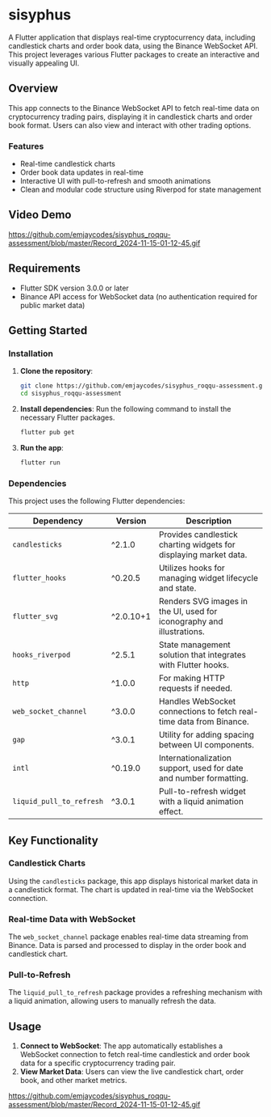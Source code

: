 
# sisyphus

A Flutter application that displays real-time cryptocurrency data, including candlestick charts and order book data, using the Binance WebSocket API. This project leverages various Flutter packages to create an interactive and visually appealing UI.

## Overview

This app connects to the Binance WebSocket API to fetch real-time data on cryptocurrency trading pairs, displaying it in candlestick charts and order book format. Users can also view and interact with other trading options.

### Features
- Real-time candlestick charts
- Order book data updates in real-time
- Interactive UI with pull-to-refresh and smooth animations
- Clean and modular code structure using Riverpod for state management

## Video Demo

https://github.com/emjaycodes/sisyphus_roqqu-assessment/blob/master/Record_2024-11-15-01-12-45.gif


## Requirements

- Flutter SDK version 3.0.0 or later
- Binance API access for WebSocket data (no authentication required for public market data)

## Getting Started

### Installation

1. **Clone the repository**:
   ```bash
   git clone https://github.com/emjaycodes/sisyphus_roqqu-assessment.git
   cd sisyphus_roqqu-assessment
   ```

2. **Install dependencies**:
   Run the following command to install the necessary Flutter packages.
   ```bash
   flutter pub get
   ```

3. **Run the app**:
   ```bash
   flutter run
   ```

### Dependencies

This project uses the following Flutter dependencies:

| Dependency                | Version    | Description |
|---------------------------|------------|-------------|
| `candlesticks`            | ^2.1.0     | Provides candlestick charting widgets for displaying market data. |
| `flutter_hooks`           | ^0.20.5    | Utilizes hooks for managing widget lifecycle and state. |
| `flutter_svg`             | ^2.0.10+1  | Renders SVG images in the UI, used for iconography and illustrations. |
| `hooks_riverpod`          | ^2.5.1     | State management solution that integrates with Flutter hooks. |
| `http`                    | ^1.0.0     | For making HTTP requests if needed. |
| `web_socket_channel`      | ^3.0.0     | Handles WebSocket connections to fetch real-time data from Binance. |
| `gap`                     | ^3.0.1     | Utility for adding spacing between UI components. |
| `intl`                    | ^0.19.0    | Internationalization support, used for date and number formatting. |
| `liquid_pull_to_refresh`  | ^3.0.1     | Pull-to-refresh widget with a liquid animation effect. |



## Key Functionality

### Candlestick Charts

Using the `candlesticks` package, this app displays historical market data in a candlestick format. The chart is updated in real-time via the WebSocket connection.

### Real-time Data with WebSocket

The `web_socket_channel` package enables real-time data streaming from Binance. Data is parsed and processed to display in the order book and candlestick chart.

### Pull-to-Refresh

The `liquid_pull_to_refresh` package provides a refreshing mechanism with a liquid animation, allowing users to manually refresh the data.


## Usage

1. **Connect to WebSocket**: The app automatically establishes a WebSocket connection to fetch real-time candlestick and order book data for a specific cryptocurrency trading pair.
2. **View Market Data**: Users can view the live candlestick chart, order book, and other market metrics.

https://github.com/emjaycodes/sisyphus_roqqu-assessment/blob/master/Record_2024-11-15-01-12-45.gif

